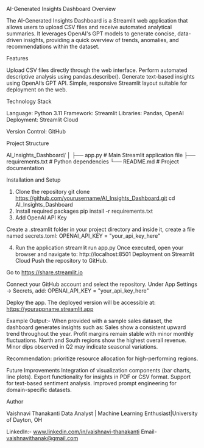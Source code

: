 AI-Generated Insights Dashboard
Overview

The AI-Generated Insights Dashboard is a Streamlit web application that allows users to upload CSV files and receive automated analytical summaries.
It leverages OpenAI's GPT models to generate concise, data-driven insights, providing a quick overview of trends, anomalies, and recommendations within the dataset.

Features

Upload CSV files directly through the web interface.
Perform automated descriptive analysis using pandas.describe().
Generate text-based insights using OpenAI’s GPT API.
Simple, responsive Streamlit layout suitable for deployment on the web.

Technology Stack

Language: Python 3.11
Framework: Streamlit
Libraries: Pandas, OpenAI
Deployment: Streamlit Cloud

Version Control: GitHub

Project Structure

AI_Insights_Dashboard/
│
├── app.py                  # Main Streamlit application file
├── requirements.txt        # Python dependencies
└── README.md               # Project documentation

Installation and Setup
1. Clone the repository
git clone https://github.com/yourusername/AI_Insights_Dashboard.git
cd AI_Insights_Dashboard
2. Install required packages
pip install -r requirements.txt
3. Add OpenAI API Key

Create a .streamlit folder in your project directory and inside it, create a file named secrets.toml:
OPENAI_API_KEY = "your_api_key_here"

4. Run the application
streamlit run app.py
Once executed, open your browser and navigate to:
http://localhost:8501
Deployment on Streamlit Cloud
Push the repository to GitHub.

Go to https://share.streamlit.io

Connect your GitHub account and select the repository.
Under App Settings → Secrets, add:
OPENAI_API_KEY = "your_api_key_here"

Deploy the app.
The deployed version will be accessible at:
https://yourappname.streamlit.app

Example Output:-
When provided with a sample sales dataset, the dashboard generates insights such as:
Sales show a consistent upward trend throughout the year.
Profit margins remain stable with minor monthly fluctuations.
North and South regions show the highest overall revenue.
Minor dips observed in Q2 may indicate seasonal variations.

Recommendation: prioritize resource allocation for high-performing regions.

Future Improvements
Integration of visualization components (bar charts, line plots).
Export functionality for insights in PDF or CSV format.
Support for text-based sentiment analysis.
Improved prompt engineering for domain-specific datasets.

Author

Vaishnavi Thanakanti
Data Analyst | Machine Learning Enthusiast|University of Dayton, OH

LinkedIn:- www.linkedin.com/in/vaishnavi-thanakanti
Email- vaishnavithanak@gmail.com
